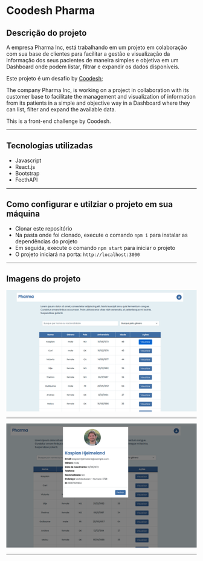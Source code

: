 # Coodesh Pharma

## Descrição do projeto
A empresa Pharma Inc, está trabalhando em um projeto em colaboração com sua base de clientes para facilitar a gestão e visualização da informação dos seus pacientes de maneira simples e objetiva em um Dashboard onde podem listar, filtrar e expandir os dados disponíveis.

Este projeto é um desafio by [Coodesh](https://coodesh.com/);

The company Pharma Inc, is working on a project in collaboration with its customer base to facilitate the management and visualization of information from its patients in a simple and objective way in a Dashboard where they can list, filter and expand the available data.

This is a front-end challenge by Coodesh.
<hr>

## Tecnologias utilizadas
- Javascript
- React.js
- Bootstrap 
- FecthAPI
<hr>

## Como configurar e utilziar o projeto em sua máquina
- Clonar este repositório
- Na pasta onde foi clonado, execute o comando `npm i` para instalar as dependências do projeto
- Em seguida, execute o comando `npm start` para iniciar o projeto
- O projeto iniciará na porta: `http://localhost:3000` 
<hr>

## Imagens do projeto
<img src="./src/img/main.png" />
<hr>

<img src="./src/img/modal.png" />
<hr>
